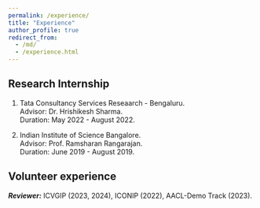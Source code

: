 ```yaml
---
permalink: /experience/
title: "Experience"
author_profile: true
redirect_from: 
  - /md/
  - /experience.html
---
```



## Research Internship
1. Tata Consultancy Services Reseaarch - Bengaluru.
   <br> Advisor: Dr. Hrishikesh Sharma.
   <br> Duration: May 2022 - August 2022.

2. Indian Institute of Science Bangalore.
   <br> Advisor: Prof. Ramsharan Rangarajan.
   <br> Duration: June 2019 - August 2019.

## Volunteer experience
_**Reviewer:**_ ICVGIP (2023, 2024), ICONIP (2022), AACL-Demo Track (2023).
